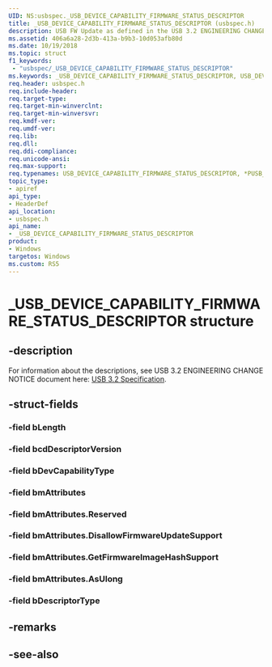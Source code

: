 ```yaml
---
UID: NS:usbspec._USB_DEVICE_CAPABILITY_FIRMWARE_STATUS_DESCRIPTOR
title: _USB_DEVICE_CAPABILITY_FIRMWARE_STATUS_DESCRIPTOR (usbspec.h)
description: USB FW Update as defined in the USB 3.2 ENGINEERING CHANGE NOTICE.
ms.assetid: 406a6a28-2d3b-413a-b9b3-10d053afb80d
ms.date: 10/19/2018
ms.topic: struct
f1_keywords:
 - "usbspec/_USB_DEVICE_CAPABILITY_FIRMWARE_STATUS_DESCRIPTOR"
ms.keywords: _USB_DEVICE_CAPABILITY_FIRMWARE_STATUS_DESCRIPTOR, USB_DEVICE_CAPABILITY_FIRMWARE_STATUS_DESCRIPTOR, *PUSB_DEVICE_CAPABILITY_FIRMWARE_STATUS_DESCRIPTOR, 
req.header: usbspec.h
req.include-header:
req.target-type:
req.target-min-winverclnt:
req.target-min-winversvr:
req.kmdf-ver:
req.umdf-ver:
req.lib:
req.dll:
req.ddi-compliance:
req.unicode-ansi:
req.max-support:
req.typenames: USB_DEVICE_CAPABILITY_FIRMWARE_STATUS_DESCRIPTOR, *PUSB_DEVICE_CAPABILITY_FIRMWARE_STATUS_DESCRIPTOR
topic_type: 
- apiref
api_type: 
- HeaderDef
api_location: 
- usbspec.h
api_name: 
- _USB_DEVICE_CAPABILITY_FIRMWARE_STATUS_DESCRIPTOR
product:
- Windows
targetos: Windows
ms.custom: RS5
---
```


# _USB_DEVICE_CAPABILITY_FIRMWARE_STATUS_DESCRIPTOR structure

## -description

For information about the descriptions, see USB 3.2 ENGINEERING CHANGE NOTICE document here: [USB 3.2 Specification](https://www.usb.org/developers/docs/usb_32_062818.zip).

## -struct-fields

### -field bLength
 
### -field bcdDescriptorVersion
 
### -field bDevCapabilityType
 
### -field bmAttributes
 
### -field bmAttributes.Reserved
 
### -field bmAttributes.DisallowFirmwareUpdateSupport
 
### -field bmAttributes.GetFirmwareImageHashSupport
 
### -field bmAttributes.AsUlong
 
### -field bDescriptorType
 

## -remarks

## -see-also
